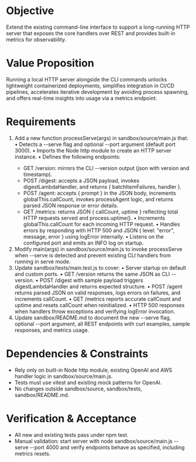 # Objective
Extend the existing command-line interface to support a long-running HTTP server that exposes the core handlers over REST and provides built-in metrics for observability.

# Value Proposition
Running a local HTTP server alongside the CLI commands unlocks lightweight containerized deployments, simplifies integration in CI/CD pipelines, accelerates iterative development by avoiding process spawning, and offers real-time insights into usage via a metrics endpoint.

# Requirements
1. Add a new function processServe(args) in sandbox/source/main.js that:
   • Detects a --serve flag and optional --port <number> argument (default port 3000).
   • Imports the Node http module to create an HTTP server instance.
   • Defines the following endpoints:
     - GET /version: mirrors the CLI --version output (json with version and timestamp).
     - POST /digest: accepts a JSON payload, invokes digestLambdaHandler, and returns { batchItemFailures, handler }.
     - POST /agent: accepts { prompt } in the JSON body, increments globalThis.callCount, invokes processAgent logic, and returns parsed JSON response or error details.
     - GET /metrics: returns JSON { callCount, uptime } reflecting total HTTP requests served and process.uptime().
   • Increments globalThis.callCount for each incoming HTTP request.
   • Handles errors by responding with HTTP 500 and JSON { level: "error", message, error } using logError internally.
   • Listens on the configured port and emits an INFO log on startup.
2. Modify main(args) in sandbox/source/main.js to invoke processServe when --serve is detected and prevent existing CLI handlers from running in serve mode.
3. Update sandbox/tests/main.test.js to cover:
   • Server startup on default and custom ports.
   • GET /version returns the same JSON as CLI --version.
   • POST /digest with sample payload triggers digestLambdaHandler and returns expected structure.
   • POST /agent returns parsed JSON on valid responses, logs errors on failures, and increments callCount.
   • GET /metrics reports accurate callCount and uptime and resets callCount when reinitialized.
   • HTTP 500 responses when handlers throw exceptions and verifying logError invocation.
4. Update sandbox/README.md to document the new --serve flag, optional --port argument, all REST endpoints with curl examples, sample responses, and metrics usage.

# Dependencies & Constraints
- Rely only on built-in Node http module, existing OpenAI and AWS handler logic in sandbox/source/main.js.
- Tests must use vitest and existing mock patterns for OpenAI.
- No changes outside sandbox/source, sandbox/tests, sandbox/README.md.

# Verification & Acceptance
- All new and existing tests pass under npm test.
- Manual validation: start server with node sandbox/source/main.js --serve --port 4000 and verify endpoints behave as specified, including metrics resets.